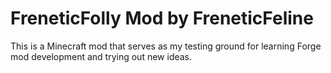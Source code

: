 # FreneticFolly Mod by FreneticFeline

This is a Minecraft mod that serves as my testing ground for learning Forge
mod development and trying out new ideas.
